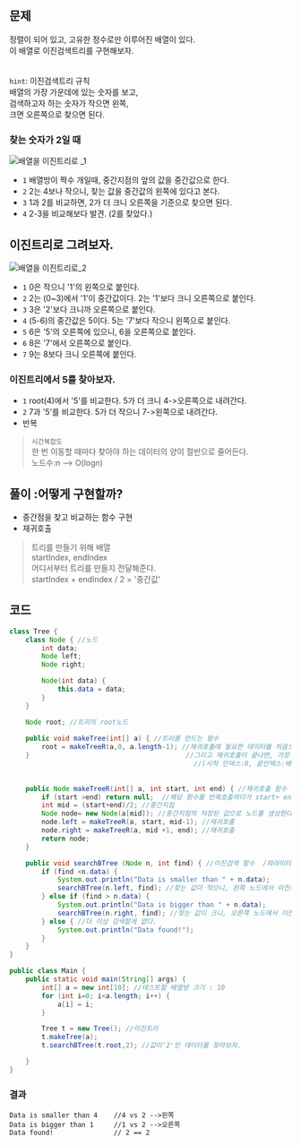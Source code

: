 ## 문제
정렬이 되어 있고, 고유한 정수로만 이루어진 배열이 있다. <br>  이 배열로 이진검색트리를 구현해보자. <br>
<br> <br>
`hint`: 이진검색트리 규칙 <br>  배열의 가장 가운데에 있는 숫자를 보고, <br> 검색하고자 하는 숫자가 작으면 왼쪽, <br>  크면 오른쪽으로 찾으면 된다.

### 찾는 숫자가 2일 때
![배열을 이진트리로 _1](https://user-images.githubusercontent.com/57389368/188261983-450cda72-d674-4487-b7bf-41af1891bdc6.JPG) <br>

+ `1` 배열방이 짝수 개일때, 중간지점의 앞의 값을 중간값으로 한다.
+ `2` 2는 4보나 작으니, 찾는 값을 중간값의 왼쪽에 있다고 본다.
+ `3` 1과 2를 비교하면, 2가 더 크니 오른쪽을 기준으로 찾으면 된다.
+ `4` 2-3을 비교해보다 발견. (2를 찾았다.)

## 이진트리로 그려보자.
![배열을 이진트리로_2](https://user-images.githubusercontent.com/57389368/188261996-3c81ca11-ca90-4750-9cb8-8380c1bd9c4d.JPG) <br>

+ `1` 0은 작으니 '1'의 왼쪽으로 붙인다.
+ `2` 2는 (0~3)에서 '1'이 중간값이다. 2는 '1'보다 크니 오른쪽으로 붙인다.
+ `3` 3은 '2'보다 크니까 오른쪽으로 붙인다.
+ `4` (5-6)의 중간값은 5이다. 5는 '7'보다 작으니 왼쪽으로 붙인다.
+ `5` 6은 '5'의 오른쪽에 있으니, 6을 오른쪽으로 붙인다.
+ `6` 8은 '7'에서 오른쪽으로 붙인다.
+ `7` 9는 8보다 크니 오른쪽에 붙인다.

### 이진트리에서 5를 찾아보자.
+ `1` root(4)에서 '5'를 비교한다. 5가 더 크니 4->오른쪽으로 내려간다.
+ `2` 7과 '5'를 비교한다. 5가 더 작으니 7->왼쪽으로 내려간다.
+ 반복

> `시간복잡도` <br> 한 번 이동할 때마다 찾아야 하는 데이터의 양이 절반으로 줄어든다. <br> 노드수:n --> O(logn)

## 풀이 :어떻게 구현할까?
+ 중간점을 찾고 비교하는 함수 구현
+ 재귀호출

> 트리를 만들기 위해 배열 <br> startIndex, endIndex <br> 어디서부터 트리를 만들지 전달해준다. <br> startIndex + endIndex / 2 = '중간값'


## 코드
```java
class Tree {
    class Node { //노드
        int data;
        Node left;
        Node right;

        Node(int data) {
            this.data = data;
        }
    }

    Node root; //트리의 root노드
    
    public void makeTree(int[] a) { //트리를 만드는 함수
        root = makeTreeR(a,0, a.length-1); //재귀호출에 필요한 데이터를 처음으로 던져준다.
    }                                       //그리고 재귀호출이 끝나면, 가장 꼭대기 root노드를 멤버변수(root)에 저장한다.
                                              //(시작 인덱스:0, 끝인덱스:배열의 마지막 인덱스를 호출한다.)
                                              
                                              
    public Node makeTreeR(int[] a, int start, int end) { //재귀호출 함수 , 파라미터: 배열정보, 시작인덱스, 끝인덱스
        if (start >end) return null;  //해당 함수를 반복호출하다가 start> end가 되면, 재귀호출을 마치고 null반환한다.
        int mid = (start+end)/2; //중간지점
        Node node= new Node(a[mid]); //중간지점의 저장된 값으로 노드를 생성한다.
        node.left = makeTreeR(a, start, mid-1); //재귀호출
        node.right = makeTreeR(a, mid +1, end); //재귀호출
        return node;
    }

    public void searchBTree (Node n, int find) { //이진검색 함수  /파라미터:검색할 노드, 찾을 데이터
        if (find <n.data) {
            System.out.println("Data is smaller than " + n.data); 
            searchBTree(n.left, find); //찾는 값이 작으니, 왼쪽 노드에서 이진검색한다.
        } else if (find > n.data) { 
            System.out.println("Data is bigger than " + n.data); 
            searchBTree(n.right, find); //찾는 값이 크니, 오른쪽 노드에서 이진검색한다.
        } else { //더 이상 검색할게 없다.
            System.out.println("Data found!");
        }
    }
}

public class Main {
    public static void main(String[] args) {
        int[] a = new int[10]; //테스트할 배열방 크기 : 10
        for (int i=0; i<a.length; i++) { 
            a[i] = i;
        }

        Tree t = new Tree(); //이진트리
        t.makeTree(a);
        t.searchBTree(t.root,2); //값이'2'인 데이터를 찾아보자.

    }
}
```

### 결과
```
Data is smaller than 4    //4 vs 2 -->왼쪽
Data is bigger than 1     //1 vs 2 -->오른쪽
Data found!               // 2 == 2
```
